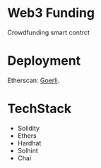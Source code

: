 # Web3 Funding

Crowdfunding smart contrct


# Deployment

Etherscan: [Goerli](https://goerli.etherscan.io/address/0x6b51b4f0062681Fa0b4cd65B6e92926C3C32aDd3).

# TechStack

* Solidity
* Ethers
* Hardhat
* Solhint
* Chai
